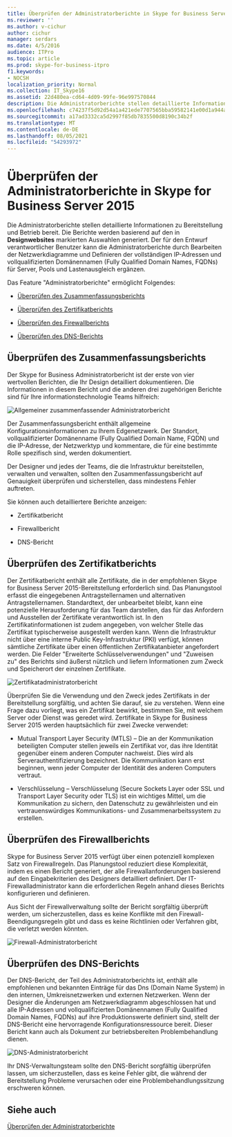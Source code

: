 ```yaml
---
title: Überprüfen der Administratorberichte in Skype for Business Server 2015
ms.reviewer: ''
ms.author: v-cichur
author: cichur
manager: serdars
ms.date: 4/5/2016
audience: ITPro
ms.topic: article
ms.prod: skype-for-business-itpro
f1.keywords:
- NOCSH
localization_priority: Normal
ms.collection: IT_Skype16
ms.assetid: 22d480ea-cd64-4d09-99fe-96e997570844
description: Die Administratorberichte stellen detaillierte Informationen zu Bereitstellung und Betrieb bereit. Die Berichte werden basierend auf den in "Designwebsites" markierten Auswahlen generiert. Der für den Entwurf verantwortlicher Benutzer kann die Administratorberichte durch Bearbeiten der Netzwerkdiagramme und Definieren der vollständigen IP-Adressen und vollqualifizierten Domänennamen (Fully Qualified Domain Names, FQDNs) für Server, Pools und Lastenausgleich ergänzen.
ms.openlocfilehash: c74237f5d92d54a1a421ede7707565bba59582141e00d1a944a88c2e8c096c88
ms.sourcegitcommit: a17ad3332ca5d2997f85db7835500d8190c34b2f
ms.translationtype: MT
ms.contentlocale: de-DE
ms.lasthandoff: 08/05/2021
ms.locfileid: "54293972"
---
```

# <a name="review-the-administrator-reports-in-skype-for-business-server-2015"></a>Überprüfen der Administratorberichte in Skype for Business Server 2015

Die Administratorberichte stellen detaillierte Informationen zu Bereitstellung und Betrieb bereit. Die Berichte werden basierend auf den in **Designwebsites** markierten Auswahlen generiert. Der für den Entwurf verantwortlicher Benutzer kann die Administratorberichte durch Bearbeiten der Netzwerkdiagramme und Definieren der vollständigen IP-Adressen und vollqualifizierten Domänennamen (Fully Qualified Domain Names, FQDNs) für Server, Pools und Lastenausgleich ergänzen.

Das Feature "Administratorberichte" ermöglicht Folgendes:

- [Überprüfen des Zusammenfassungsberichts](review-the-administrator-reports.md#Summary_report)

- [Überprüfen des Zertifikatberichts](review-the-administrator-reports.md#Certificates_Report)

- [Überprüfen des Firewallberichts](review-the-administrator-reports.md#Firewall_report)

- [Überprüfen des DNS-Berichts](review-the-administrator-reports.md#DNS_Report)

## <a name="review-the-summary-report"></a>Überprüfen des Zusammenfassungsberichts
<a name="Summary_report"> </a>

Der Skype for Business Administratorbericht ist der erste von vier wertvollen Berichten, die Ihr Design detailliert dokumentieren. Die Informationen in diesem Bericht und die anderen drei zugehörigen Berichte sind für Ihre informationstechnologie Teams hilfreich:

![Allgemeiner zusammenfassender Administratorbericht](../../media/General_Summary_Report_Admin_Report.png)

Der Zusammenfassungsbericht enthält allgemeine Konfigurationsinformationen zu Ihrem Edgenetzwerk. Der Standort, vollqualifizierter Domänenname (Fully Qualified Domain Name, FQDN) und die IP-Adresse, der Netzwerktyp und kommentare, die für eine bestimmte Rolle spezifisch sind, werden dokumentiert.

Der Designer und jedes der Teams, die die Infrastruktur bereitstellen, verwalten und verwalten, sollten den Zusammenfassungsbericht auf Genauigkeit überprüfen und sicherstellen, dass mindestens Fehler auftreten.

Sie können auch detailliertere Berichte anzeigen:

- Zertifikatbericht

- Firewallbericht

- DNS-Bericht

## <a name="review-the-certificates-report"></a>Überprüfen des Zertifikatberichts
<a name="Certificates_Report"> </a>

Der Zertifikatbericht enthält alle Zertifikate, die in der empfohlenen Skype for Business Server 2015-Bereitstellung erforderlich sind. Das Planungstool erfasst die eingegebenen Antragstellernamen und alternativen Antragstellernamen. Standardtext, der unbearbeitet bleibt, kann eine potenzielle Herausforderung für das Team darstellen, das für das Anfordern und Ausstellen der Zertifikate verantwortlich ist. In den Zertifikatinformationen ist zudem angegeben, von welcher Stelle das Zertifikat typischerweise ausgestellt werden kann. Wenn die Infrastruktur nicht über eine interne Public Key-Infrastruktur (PKI) verfügt, können sämtliche Zertifikate über einen öffentlichen Zertifikatanbieter angefordert werden. Die Felder "Erweiterte Schlüsselverwendungen" und "Zuweisen zu" des Berichts sind äußerst nützlich und liefern Informationen zum Zweck und Speicherort der einzelnen Zertifikate.

![Zertifikatadministratorbericht](../../media/Certificates_Report_Admin_Report.png)

Überprüfen Sie die Verwendung und den Zweck jedes Zertifikats in der Bereitstellung sorgfältig, und achten Sie darauf, sie zu verstehen. Wenn eine Frage dazu vorliegt, was ein Zertifikat bewirkt, bestimmen Sie, mit welchem Server oder Dienst was geredet wird. Zertifikate in Skype for Business Server 2015 werden hauptsächlich für zwei Zwecke verwendet:

- Mutual Transport Layer Security (MTLS) – Die an der Kommunikation beteiligten Computer stellen jeweils ein Zertifikat vor, das ihre Identität gegenüber einem anderen Computer nachweist. Dies wird als Serverauthentifizierung bezeichnet. Die Kommunikation kann erst beginnen, wenn jeder Computer der Identität des anderen Computers vertraut.

- Verschlüsselung – Verschlüsselung (Secure Sockets Layer oder SSL und Transport Layer Security oder TLS) ist ein wichtiges Mittel, um die Kommunikation zu sichern, den Datenschutz zu gewährleisten und ein vertrauenswürdiges Kommunikations- und Zusammenarbeitssystem zu erstellen.

## <a name="review-the-firewall-report"></a>Überprüfen des Firewallberichts
<a name="Firewall_report"> </a>

Skype for Business Server 2015 verfügt über einen potenziell komplexen Satz von Firewallregeln. Das Planungstool reduziert diese Komplexität, indem es einen Bericht generiert, der alle Firewallanforderungen basierend auf den Eingabekriterien des Designers detailliert definiert. Der IT-Firewalladministrator kann die erforderlichen Regeln anhand dieses Berichts konfigurieren und definieren.

Aus Sicht der Firewallverwaltung sollte der Bericht sorgfältig überprüft werden, um sicherzustellen, dass es keine Konflikte mit den Firewall-Beendigungsregeln gibt und dass es keine Richtlinien oder Verfahren gibt, die verletzt werden könnten.

![Firewall-Administratorbericht](../../media/Firewall_Report_Admin_Report.png)

## <a name="review-the-dns-report"></a>Überprüfen des DNS-Berichts
<a name="DNS_Report"> </a>

Der DNS-Bericht, der Teil des Administratorberichts ist, enthält alle empfohlenen und bekannten Einträge für das Dns (Domain Name System) in den internen, Umkreisnetzwerken und externen Netzwerken. Wenn der Designer die Änderungen am Netzwerkdiagramm abgeschlossen hat und alle IP-Adressen und vollqualifizierten Domänennamen (Fully Qualified Domain Names, FQDNs) auf ihre Produktionswerte definiert sind, stellt der DNS-Bericht eine hervorragende Konfigurationsressource bereit. Dieser Bericht kann auch als Dokument zur betriebsbereiten Problembehandlung dienen.

![DNS-Administratorbericht](../../media/DNS_Report_Admin_Report.png)

Ihr DNS-Verwaltungsteam sollte den DNS-Bericht sorgfältig überprüfen lassen, um sicherzustellen, dass es keine Fehler gibt, die während der Bereitstellung Probleme verursachen oder eine Problembehandlungssitzung erschweren können.

## <a name="see-also"></a>Siehe auch
<a name="DNS_Report"> </a>

[Überprüfen der Administratorberichte](/previous-versions/office/lync-server-2013/lync-server-2013-reviewing-the-administrator-reports)